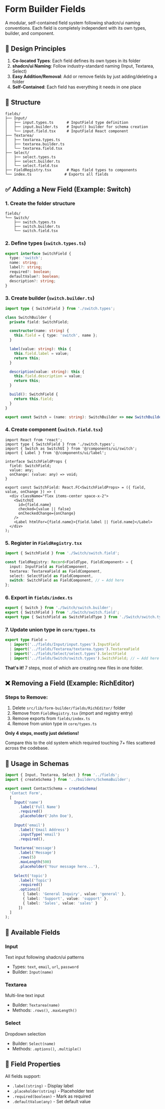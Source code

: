 # Form Builder Fields

A modular, self-contained field system following shadcn/ui naming conventions. Each field is completely independent with its own types, builder, and component.

## 🎯 Design Principles

1. **Co-located Types**: Each field defines its own types in its folder
2. **shadcn/ui Naming**: Follow industry-standard naming (Input, Textarea, Select)
3. **Easy Addition/Removal**: Add or remove fields by just adding/deleting a folder
4. **Self-Contained**: Each field has everything it needs in one place

## 📁 Structure

```
fields/
├── Input/
│   ├── input.types.ts      # InputField type definition
│   ├── input.builder.ts    # Input() builder for schema creation
│   └── input.field.tsx     # InputField React component
├── Textarea/
│   ├── textarea.types.ts
│   ├── textarea.builder.ts
│   └── textarea.field.tsx
├── Select/
│   ├── select.types.ts
│   ├── select.builder.ts
│   └── select.field.tsx
├── FieldRegistry.tsx       # Maps field types to components
└── index.ts               # Exports all fields
```

## ✅ Adding a New Field (Example: Switch)

### 1. Create the folder structure
```
fields/
└── Switch/
    ├── switch.types.ts
    ├── switch.builder.ts
    └── switch.field.tsx
```

### 2. Define types (`switch.types.ts`)
```typescript
export interface SwitchField {
  type: 'switch';
  name: string;
  label?: string;
  required?: boolean;
  defaultValue?: boolean;
  description?: string;
}
```

### 3. Create builder (`switch.builder.ts`)
```typescript
import type { SwitchField } from './switch.types';

class SwitchBuilder {
  private field: SwitchField;

  constructor(name: string) {
    this.field = { type: 'switch', name };
  }

  label(value: string): this {
    this.field.label = value;
    return this;
  }

  description(value: string): this {
    this.field.description = value;
    return this;
  }

  build(): SwitchField {
    return this.field;
  }
}

export const Switch = (name: string): SwitchBuilder => new SwitchBuilder(name);
```

### 4. Create component (`switch.field.tsx`)
```tsx
import React from 'react';
import type { SwitchField } from './switch.types';
import { Switch as SwitchUI } from '@/components/ui/switch';
import { Label } from '@/components/ui/label';

interface SwitchFieldProps {
  field: SwitchField;
  value: any;
  onChange: (value: any) => void;
}

export const SwitchField: React.FC<SwitchFieldProps> = ({ field, value, onChange }) => (
  <div className="flex items-center space-x-2">
    <SwitchUI
      id={field.name}
      checked={value || false}
      onCheckedChange={onChange}
    />
    <Label htmlFor={field.name}>{field.label || field.name}</Label>
  </div>
);
```

### 5. Register in `FieldRegistry.tsx`
```typescript
import { SwitchField } from './Switch/switch.field';

const fieldRegistry: Record<FieldType, FieldComponent> = {
  input: InputField as FieldComponent,
  textarea: TextareaField as FieldComponent,
  select: SelectField as FieldComponent,
  switch: SwitchField as FieldComponent, // ← Add here
};
```

### 6. Export in `fields/index.ts`
```typescript
export { Switch } from './Switch/switch.builder';
export { SwitchField } from './Switch/switch.field';
export type { SwitchField as SwitchFieldType } from './Switch/switch.types';
```

### 7. Update union type in `core/types.ts`
```typescript
export type Field = 
  | import('../fields/Input/input.types').InputField
  | import('../fields/Textarea/textarea.types').TextareaField
  | import('../fields/Select/select.types').SelectField
  | import('../fields/Switch/switch.types').SwitchField; // ← Add here
```

**That's it!** 7 steps, most of which are creating new files in one folder.

## ❌ Removing a Field (Example: RichEditor)

### Steps to Remove:
1. Delete `src/lib/form-builder/fields/RichEditor/` folder
2. Remove from `FieldRegistry.tsx` (import and registry entry)
3. Remove exports from `fields/index.ts`
4. Remove from union type in `core/types.ts`

**Only 4 steps, mostly just deletions!**

Compare this to the old system which required touching 7+ files scattered across the codebase.

## 🎨 Usage in Schemas

```typescript
import { Input, Textarea, Select } from '../fields';
import { createSchema } from '../builders/SchemaBuilder';

export const ContactSchema = createSchema(
  'Contact Form',
  [
    Input('name')
      .label('Full Name')
      .required()
      .placeholder('John Doe'),
    
    Input('email')
      .label('Email Address')
      .inputType('email')
      .required(),
    
    Textarea('message')
      .label('Message')
      .rows(5)
      .maxLength(500)
      .placeholder('Your message here...'),
    
    Select('topic')
      .label('Topic')
      .required()
      .options([
        { label: 'General Inquiry', value: 'general' },
        { label: 'Support', value: 'support' },
        { label: 'Sales', value: 'sales' }
      ])
  ]
);
```

## 🔧 Available Fields

### Input
Text input following shadcn/ui patterns
- Types: `text`, `email`, `url`, `password`
- Builder: `Input(name)`

### Textarea
Multi-line text input
- Builder: `Textarea(name)`
- Methods: `.rows()`, `.maxLength()`

### Select
Dropdown selection
- Builder: `Select(name)`
- Methods: `.options()`, `.multiple()`

## 📝 Field Properties

All fields support:
- `.label(string)` - Display label
- `.placeholder(string)` - Placeholder text
- `.required(boolean)` - Mark as required
- `.defaultValue(any)` - Set default value
